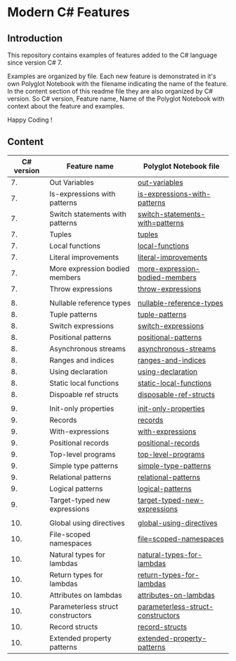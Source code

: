 
# Modern C# Features

## Introduction

This repository contains examples of features added to the C# language since version C# 7. 

Examples are organized by file. Each new feature is demonstrated in it's own Polyglot Notebook with the filename indicating the name of the feature. In the content section of this readme file they are also organized by C# version. So C# version, Feature name, Name of the Polyglot Notebook with context about the feature and examples.

Happy Coding !

## Content

| C# version | Feature name                      | Polyglot Notebook file                                                         |
| ---------- | --------------------------------- | --------------------------------------------------------------------------     |
|          7.| Out Variables                     | [out-variables](./out-variables.ipynb)                                         | 
|          7.| Is-expressions with patterns      | [is-expressions-with-patterns](./is-expressions-with-patterns.ipynb)           |
|          7.| Switch statements with patterns   | [switch-statements-with=patterns](./switch-statements-with-patterns.ipynb)     | 
|          7.| Tuples                            | [tuples](./tuples.ipynb)                                                       | 
|          7.| Local functions                   | [local-functions](./local-functions.ipynb)                                     |
|          7.| Literal improvements              | [literal-improvements](./literal-improvements.ipynb)                           |
|          7.| More expression bodied members    | [more-expression-bodied-members](./more-expression-bodied-members.ipynb)       |
|          7.| Throw expressions                 | [throw-expressions](./throw-expressions.ipynb)                                 | 
|            |                                   |                                                                                |
|          8.| Nullable reference types          | [nullable-reference-types](./nullable-reference-types.ipynb)                   |
|          8.| Tuple patterns                    | [tuple-patterns](./tuple-patterns.ipynb)                                       |  
|          8.| Switch expressions                | [switch-expressions](./switch-expressions.ipynb)                               |
|          8.| Positional patterns               | [positional-patterns](./positional-patterns.ipynb)                             | 
|          8.| Asynchronous streams              | [asynchronous-streams](./asynchronous-streams.ipynb)                           |
|          8.| Ranges and indices                | [ranges-and-indices](./ranges-and-indices.ipynb)                               |
|          8.| Using declaration                 | [using-declaration](./using-declaration.ipynb)                                 |
|          8.| Static local functions            | [static-local-functions](./static-local-functions.ipynb)                       | 
|          8.| Dispoable ref structs             | [disposable-ref-structs](./disposable-ref-structs.ipynb)                       |
|            |                                   |                                                                                | 
|          9.| Init-only properties              | [init-only-properties](./init-only-properties.ipynb)                           |
|          9.| Records                           | [records](./records.ipynb)                                                     | 
|          9.| With-expressions                  | [with-expressions](./with-expressions.ipynb)                                   |
|          9.| Positional records                | [positional-records](./positional-records.ipynb)                               | 
|          9.| Top-level programs                | [top-level-programs](./top-level-programs.ipynb)                               |
|          9.| Simple type patterns              | [simple-type-patterns](./simple-type-patterns.ipynb)                           |
|          9.| Relational patterns               | [relational-patterns](./relational-patterns.ipynb)                             |
|          9.| Logical patterns                  | [logical-patterns](./logical-patterns.ipynb)                                   |
|          9.| Target-typed new expressions      | [target-typed-new-expressions](./target-typed-new-expressions.ipynb)           |
|            |                                   |                                                                                |
|         10.| Global using directives           | [global-using-directives](./global-using-directives.ipynb)                     |
|         10.| File-scoped namespaces            | [file=scoped-namespaces](./file-scoped-namespaces.ipynb)                       |
|         10.| Natural types for lambdas         | [natural-types-for-lambdas](./natural-types-for-lambdas.ipynb)                 |
|         10.| Return types for lambdas          | [return-types-for-lambdas](./return-types-for-lambdas.ipynb)                   | 
|         10.| Attributes on lambdas             | [attributes-on-lambdas](./attributes-on-lambdas.ipynb)                         |
|         10.| Parameterless struct constructors | [parameterless-struct-constructors](./parameterless-struct-constructors.ipynb) |
|         10.| Record structs                    | [record-structs](./record-structs.ipynb)                                       |
|         10.| Extended property patterns        | [extended-property-patterns](./extended-property-patterns.ipynb)               |
